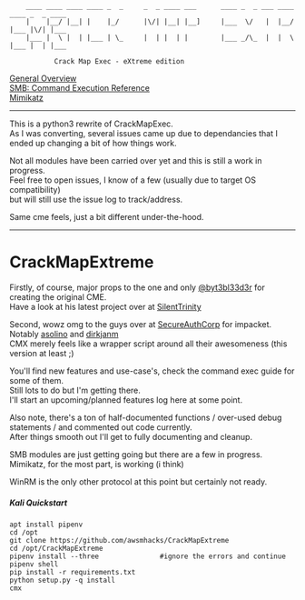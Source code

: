 
```                                          
    ____ ____ ____ ____ _  _     _  _ ____ ___      ____ _  _ ___ ____ ____ _  _ ____ 
    |    |__/ |__| |    |_/      |\/| |__| |__]     |___  \/   |  |__/ |___ |\/| |___ 
    |___ |  \ |  | |___ | \_     |  | |  | |        |___ _/\_  |  |  \ |___ |  | |___ 
		                                  			    
		   Crack Map Exec - eXtreme edition                
```

[General Overview](https://github.com/awsmhacks/CrackMapExtreme/blob/master/docs/CMX-Usage-Home.md)  
[SMB: Command Execution Reference](https://github.com/awsmhacks/CrackMapExtreme/blob/master/docs/SMB-Command-Reference.md)  
[Mimikatz](https://github.com/awsmhacks/CrackMapExtreme/blob/master/docs/SMB-Module-Reference.md#mimikatz)  

------------------------------------------------------------------------

This is a python3 rewrite of CrackMapExec.  
As I was converting, several issues came up due to dependancies that I ended up changing a bit of how things work.
  
Not all modules have been carried over yet and this is still a work in progress.  
Feel free to open issues, I know of a few (usually due to target OS compatibility)  
but will still use the issue log to track/address.  

Same cme feels, just a bit different under-the-hood.  
  
------------------------------------------------------------------------
# CrackMapExtreme

Firstly, of course, major props to the one and only [@byt3bl33d3r](https://github.com/byt3bl33d3r) for creating the original CME.  
Have a look at his latest project over at [SilentTrinity](https://github.com/byt3bl33d3r/SILENTTRINITY)  

Second, wowz omg to the guys over at [SecureAuthCorp](https://github.com/byt3bl33d3r) for impacket. Notably [asolino](https://github.com/asolino) and [dirkjanm](https://github.com/dirkjanm)  
CMX merely feels like a wrapper script around all their awesomeness (this version at least ;)  

You'll find new features and use-case's, check the command exec guide for some of them.   
Still lots to do but I'm getting there.  
I'll start an upcoming/planned features log here at some point.  

Also note, there's a ton of half-documented functions / over-used debug statements / and commented out code currently.  
After things smooth out I'll get to fully documenting and cleanup.   


SMB modules are just getting going but there are a few in progress.    
Mimikatz, for the most part, is working (i think)   
  
WinRM is the only other protocol at this point but certainly not ready.   


##### Kali Quickstart

```  
apt install pipenv
cd /opt
git clone https://github.com/awsmhacks/CrackMapExtreme 
cd /opt/CrackMapExtreme  
pipenv install --three               #ignore the errors and continue
pipenv shell  
pip install -r requirements.txt 
python setup.py -q install 
cmx
```
